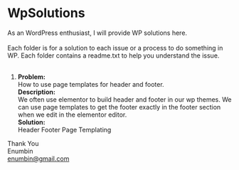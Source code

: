 # WpSolutions

As an WordPress enthusiast, I will provide WP solutions here.<br>
<br>
Each folder is for a solution to each issue or a process to do something in WP. Each folder contains a readme.txt to help you understand the issue.<br>
<br>
1) <b>Problem:</b> <br>
    How to use page templates for header and footer.
    <br>
   <b>Description:</b> <br>
    We often use elementor to build header and footer in our wp themes. We can use page templates to get the footer exactly in the footer section when we edit in the elementor editor.<br>
   <b>Solution:</b><br>
    Header Footer Page Templating<br>

Thank You<br>
Enumbin<br>
enumbin@gmail.com
    
